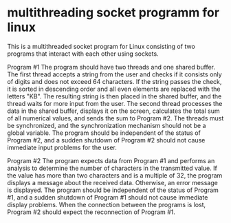 # multithreading socket programm for linux


This is a multithreaded socket program for Linux consisting of two programs that interact with each other using sockets.

Program #1
The program should have two threads and one shared buffer. The first thread accepts a string from the user and checks if it consists only of digits and does not exceed 64 characters. If the string passes the check, it is sorted in descending order and all even elements are replaced with the letters "KB". The resulting string is then placed in the shared buffer, and the thread waits for more input from the user. The second thread processes the data in the shared buffer, displays it on the screen, calculates the total sum of all numerical values, and sends the sum to Program #2. The threads must be synchronized, and the synchronization mechanism should not be a global variable. The program should be independent of the status of Program #2, and a sudden shutdown of Program #2 should not cause immediate input problems for the user.

Program #2
The program expects data from Program #1 and performs an analysis to determine the number of characters in the transmitted value. If the value has more than two characters and is a multiple of 32, the program displays a message about the received data. Otherwise, an error message is displayed. The program should be independent of the status of Program #1, and a sudden shutdown of Program #1 should not cause immediate display problems. When the connection between the programs is lost, Program #2 should expect the reconnection of Program #1.
